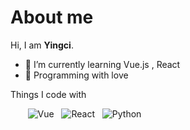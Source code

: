 # About me

Hi, I am **Yingci**. 

 <!-- - 🍰 I’m currently working on web development -->
 - 🌈 I’m currently learning Vue.js , React
 - 🌸 Programming with love

Things I code with

&nbsp;&nbsp;&nbsp;&nbsp;&nbsp;&nbsp;
![Vue](https://img.shields.io/badge/-Vue-4fc08d?style=flat&logo=Vue.js&logoColor=fff)
&nbsp;
![React](https://img.shields.io/badge/-React-45b8d8?style=flat&logo=react&logoColor=white)
&nbsp;
![Python](https://img.shields.io/badge/-Python-3e74a2?style=flat&logo=Python&logoColor=fff)

